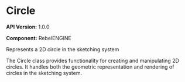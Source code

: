 # Circle

**API Version:** 1.0.0

**Component:** RebelENGINE

Represents a 2D circle in the sketching system

The Circle class provides functionality for creating and manipulating
2D circles. It handles both the geometric representation and
rendering of circles in the sketching system.


